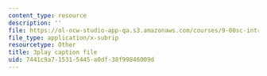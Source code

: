 ```yaml
---
content_type: resource
description: ''
file: https://ol-ocw-studio-app-qa.s3.amazonaws.com/courses/9-00sc-introduction-to-psychology-fall-2011/7441c9a715315445a0df38f99846009d_QvK6YdFKMY8.vtt
file_type: application/x-subrip
resourcetype: Other
title: 3play caption file
uid: 7441c9a7-1531-5445-a0df-38f99846009d
---
```

